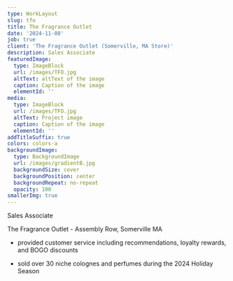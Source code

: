 ```yaml
---
type: WorkLayout
slug: tfo
title: The Fragrance Outlet
date: '2024-11-08'
job: true
client: 'The Fragrance Outlet (Somerville, MA Store)'
description: Sales Associate
featuredImage:
  type: ImageBlock
  url: /images/TFO.jpg
  altText: altText of the image
  caption: Caption of the image
  elementId: ''
media:
  type: ImageBlock
  url: /images/TFO.jpg
  altText: Project image
  caption: Caption of the image
  elementId: ''
addTitleSuffix: true
colors: colors-a
backgroundImage:
  type: BackgroundImage
  url: /images/gradientB.jpg
  backgroundSize: cover
  backgroundPosition: center
  backgroundRepeat: no-repeat
  opacity: 100
smallerImg: true
---
```


Sales Associate

The Fragrance Outlet - Assembly Row, Somerville MA

- provided customer service including recommendations, loyalty rewards, and BOGO discounts

- sold over 30 niche colognes and perfumes during the 2024 Holiday Season
